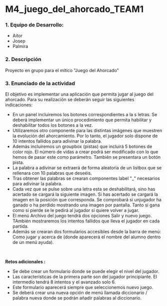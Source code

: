 # M4_juego_del_ahorcado_TEAM1


<h3>1. Equipo de Desarrollo:</h3>
<ul>
<li>Aitor</li>
<li>Josep</li>
<li>Palmira</li>
</ul>

<h3>2. Descripción</h3>
<p>Proyecto en grupo para el mítico "Juego del Ahorcado"</p>

<h3>3. Enunciado de la actividad</h3>
<p>El objetivo es implementar una aplicación que permita jugar al juego del ahorcado.
  Para su realización se deberán seguir las siguientes indicaciones:</p>
  <ul>
  <li>En un panel incluiremos los botones correspondientes a la s letras. Se deberá implementar un único procedimiento que permita habilitar y deshabilitar todos los botones a la vez. </li>
  <li>Utilizaremos otro componente para las distintas imágenes que muestren la evolución del ahorcamiento. Por lo tanto, el jugador solo dispone de 10 intentos fallidos para adivinar la palabra. 
</li>
  <li>Además incluiremos un groupbox (pistas) que incluirá 5 botones de color rojo. El número de vidas a crear podrá ser modificado con lo que hemos de pasar este como parámetro. También se presentara un botón pista.</li>
  <li>La palabra a adivinar se extraerá de forma aleatoria de un listbox que se rellenara con 10 palabras que deseéis. </li>
  <li>Tras obtener las palabras se crearan componentes label "_" necesarios para adivinar la palabra. </li>
  <li>Cada vez que se pulse sobre una letra esta se deshabilitará, sino has acertado se cargará la siguiente imagen. Si has acertado se cargará la imagen en la posición que corresponda. Se comprobará si unjugador ha ganado o ha perdido mostrando una imagen por pantalla. Tanto si gana como si pierde se le pedirá al jugador si quiere volver a jugar. </li>
  <li>El menú Archivo del juego tendrá dos opciones Salir y nuevo juego. TAmbién mostraremos los intentos fallidos que lleva el jugador en cada partida.
</li>
  <li>Además se crearan dos formularios accesibles desde la barra de menú: Como jugar y acerca de (donde aparecerá el nombre del alumno dentro de un menú ayuda).</li>
  </ul>
  </br>
  <p><b>Retos adicionales :</b></p>
  <ul>
  <li>Se debe crear un formulario donde se puede elegir el nivel del jugador. </li>
  <li>Las características de la primera parte son del jugador principiante. El intermedio tendrá 8 intentos y el avanzado solo 6.</li>
  <li>Este formulario aparecerá siempre que seleccionemos nuevo juego. </li>
  <li>Se deberá crear una nueva opción de menú llamada diccionario / palabra nueva donde se podrán añadir palabras al diccionario. </li>

</ul>
